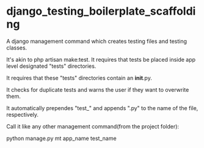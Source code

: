# django_testing_boilerplate_scaffolding
A django management command which creates testing files and testing classes.

It's akin to php artisan make:test.
It requires that tests be placed inside app level designated "tests" directories.

It requires that these "tests" directories contain an __init__.py.

It checks for duplicate tests and warns the user if they want to overwrite them.

It automatically prependes "test_" and appends ".py" to the name of the file, respectively.

Call it like any other management command(from the project folder):

python manage.py mt app_name test_name

